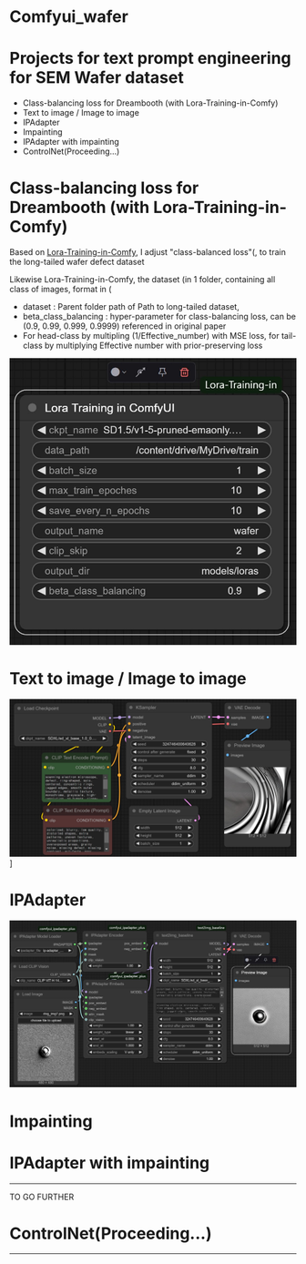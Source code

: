 # Comfyui_wafer

# Projects for text prompt engineering for SEM Wafer dataset

- Class-balancing loss for Dreambooth (with Lora-Training-in-Comfy)
- Text to image / Image to image
- IPAdapter
- Impainting
- IPAdapter with impainting
- ControlNet(Proceeding...)

# Class-balancing loss for Dreambooth (with Lora-Training-in-Comfy)

Based on [Lora-Training-in-Comfy](https://github.com/LarryJane491/Lora-Training-in-Comfy/tree/main), I adjust "class-balanced loss"(, to train the long-tailed wafer defect dataset

Likewise Lora-Training-in-Comfy, the dataset (in 1 folder, containing all class of images, format in (
- dataset : Parent folder path of Path to long-tailed dataset,  
- beta_class_balancing : hyper-parameter for class-balancing loss, can be (0.9, 0.99, 0.999, 0.9999) referenced in original paper
- For head-class by multipling (1/Effective_number) with MSE loss, for tail-class by multiplying Effective number with prior-preserving loss

![Class-balancing LORA](https://github.com/mshdjren/Comfyui_wafer/blob/main/results/class_balanced_loss_Lora.jpg)


# Text to image / Image to image


![Text to image](https://github.com/mshdjren/Comfyui_wafer/blob/main/results/SDXL_text2image.jpg)]

# IPAdapter

![IPAdapter](https://github.com/mshdjren/Comfyui_wafer/blob/main/results/SDXL_IPAdapter.jpg)

# Impainting

# IPAdapter with impainting


----

TO GO FURTHER
# ControlNet(Proceeding...)


----
